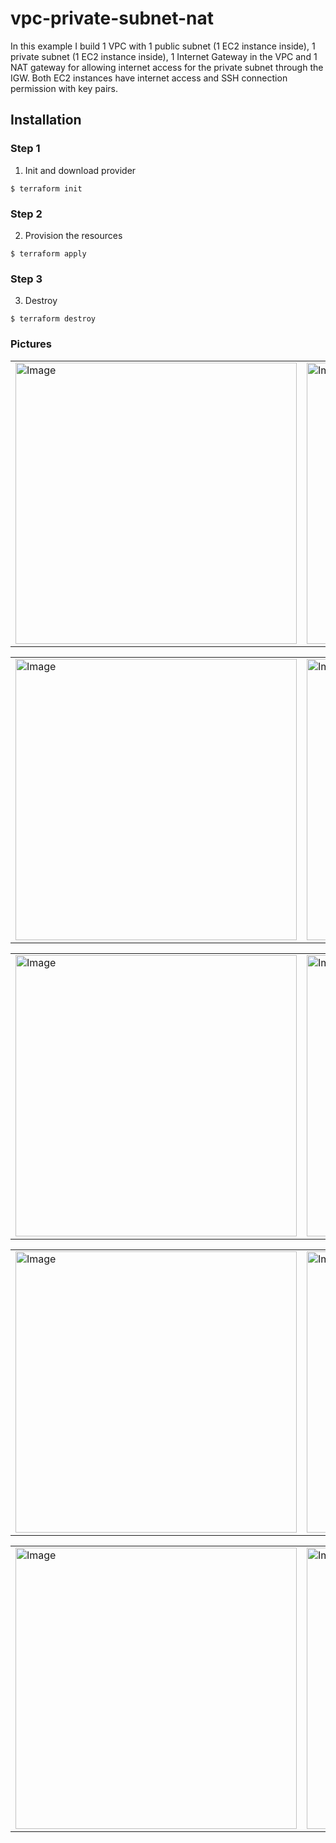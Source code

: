 # vpc-private-subnet-nat

In this example I build 1 VPC with 1 public subnet (1 EC2 instance inside), 1 private subnet (1 EC2 instance inside), 1 Internet Gateway in the VPC and 1 NAT gateway for allowing internet access for the private subnet through the IGW. Both EC2 instances have internet access and SSH connection permission with key pairs.

## Installation

### Step 1
1. Init and download provider
```
$ terraform init
```

### Step 2
2. Provision the resources
```
$ terraform apply
```

### Step 3
3. Destroy
```
$ terraform destroy
```




### Pictures
<table style="width:100%">
  <tr>
    <td>
  		<img width="450" alt="Image" src="https://user-images.githubusercontent.com/56041525/216851490-78e3f390-2fe6-489f-ab91-45452e5ac1bc.png">
	  </td>
    <td>
  	<img width="450" alt="Image" src="https://user-images.githubusercontent.com/56041525/216851495-d658dff0-a1bb-4184-bcbe-6ad066f28fe0.png">
    </td>
  </tr>
</table>


<table style="width:100%">
  <tr>
    <td>
  		<img width="450" alt="Image" src="https://user-images.githubusercontent.com/56041525/216851501-f4e53da5-da3a-44af-bd82-3ba574246319.png">
	  </td>
    <td>
  	<img width="450" alt="Image" src="https://user-images.githubusercontent.com/56041525/216851507-22ee4de9-2b8e-4d36-bd4f-f01ecf862d5d.png">
    </td>
  </tr>
</table>

<table style="width:100%">
  <tr>
    <td>
  	<img width="450" alt="Image" src="https://user-images.githubusercontent.com/56041525/216851517-b14bd932-fcea-407a-9d47-7f0a434d7afa.png">
    </td>
    <td>
  	<img width="450" alt="Image" src="https://user-images.githubusercontent.com/56041525/216851522-3f4cead6-288a-4c56-a2d1-835ca3b6b710.png">
    </td>
  </tr>
</table>

<table style="width:100%">
  <tr>
    <td>
  	<img width="450" alt="Image" src="https://user-images.githubusercontent.com/56041525/216851530-e849a0e6-8dce-4316-93db-942b57e1f995.png">
    </td>
    <td>
  	<img width="450" alt="Image" src="https://user-images.githubusercontent.com/56041525/216851536-62688d12-66d7-4541-9fcd-69b1fccd900b.png">
    </td>
  </tr>
</table>

<table style="width:100%">
  <tr>
    <td>
  	<img width="450" alt="Image" src="https://user-images.githubusercontent.com/56041525/216851642-7129958e-8371-4ef4-8c11-0c294aaa2c70.png">
    </td>
    <td>
  	<img width="450" alt="Image" src="https://user-images.githubusercontent.com/56041525/216851733-6aabad1d-9d88-4396-ba44-4bae743f8f31.png">
    </td>
  </tr>
</table>





